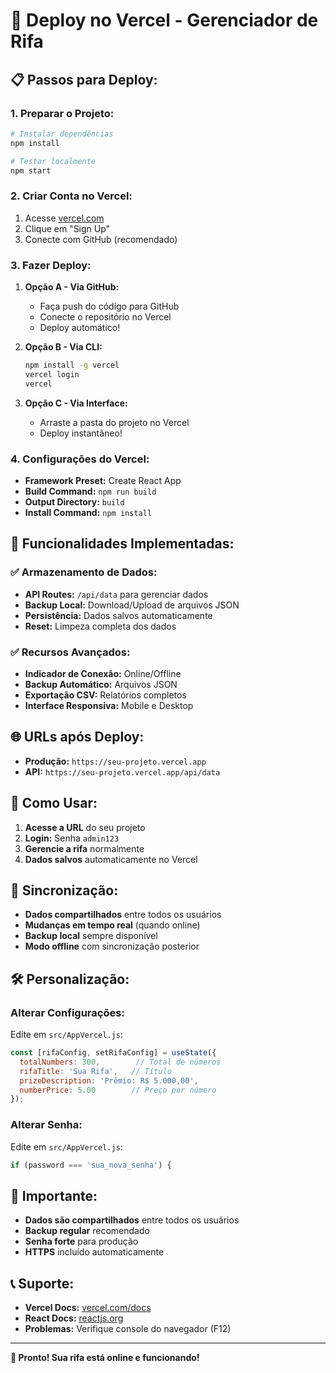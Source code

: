 # 🚀 Deploy no Vercel - Gerenciador de Rifa

## 📋 **Passos para Deploy:**

### **1. Preparar o Projeto:**
```bash
# Instalar dependências
npm install

# Testar localmente
npm start
```

### **2. Criar Conta no Vercel:**
1. Acesse [vercel.com](https://vercel.com)
2. Clique em "Sign Up"
3. Conecte com GitHub (recomendado)

### **3. Fazer Deploy:**
1. **Opção A - Via GitHub:**
   - Faça push do código para GitHub
   - Conecte o repositório no Vercel
   - Deploy automático!

2. **Opção B - Via CLI:**
   ```bash
   npm install -g vercel
   vercel login
   vercel
   ```

3. **Opção C - Via Interface:**
   - Arraste a pasta do projeto no Vercel
   - Deploy instantâneo!

### **4. Configurações do Vercel:**
- **Framework Preset:** Create React App
- **Build Command:** `npm run build`
- **Output Directory:** `build`
- **Install Command:** `npm install`

## 🔧 **Funcionalidades Implementadas:**

### **✅ Armazenamento de Dados:**
- **API Routes:** `/api/data` para gerenciar dados
- **Backup Local:** Download/Upload de arquivos JSON
- **Persistência:** Dados salvos automaticamente
- **Reset:** Limpeza completa dos dados

### **✅ Recursos Avançados:**
- **Indicador de Conexão:** Online/Offline
- **Backup Automático:** Arquivos JSON
- **Exportação CSV:** Relatórios completos
- **Interface Responsiva:** Mobile e Desktop

## 🌐 **URLs após Deploy:**

- **Produção:** `https://seu-projeto.vercel.app`
- **API:** `https://seu-projeto.vercel.app/api/data`

## 📱 **Como Usar:**

1. **Acesse a URL** do seu projeto
2. **Login:** Senha `admin123`
3. **Gerencie a rifa** normalmente
4. **Dados salvos** automaticamente no Vercel

## 🔄 **Sincronização:**

- **Dados compartilhados** entre todos os usuários
- **Mudanças em tempo real** (quando online)
- **Backup local** sempre disponível
- **Modo offline** com sincronização posterior

## 🛠️ **Personalização:**

### **Alterar Configurações:**
Edite em `src/AppVercel.js`:
```javascript
const [rifaConfig, setRifaConfig] = useState({
  totalNumbers: 300,        // Total de números
  rifaTitle: 'Sua Rifa',   // Título
  prizeDescription: 'Prêmio: R$ 5.000,00',
  numberPrice: 5.00        // Preço por número
});
```

### **Alterar Senha:**
Edite em `src/AppVercel.js`:
```javascript
if (password === 'sua_nova_senha') {
```

## 🚨 **Importante:**

- **Dados são compartilhados** entre todos os usuários
- **Backup regular** recomendado
- **Senha forte** para produção
- **HTTPS** incluído automaticamente

## 📞 **Suporte:**

- **Vercel Docs:** [vercel.com/docs](https://vercel.com/docs)
- **React Docs:** [reactjs.org](https://reactjs.org)
- **Problemas:** Verifique console do navegador (F12)

---

**🎉 Pronto! Sua rifa está online e funcionando!**
